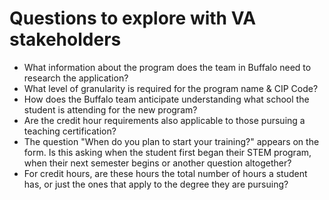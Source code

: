 # Questions to explore with VA stakeholders


* What information about the program does the team in Buffalo need to research the application? 
* What level of granularity is required for the program name & CIP Code?
* How does the Buffalo team anticipate understanding what school the student is attending for the new program? 
* Are the credit hour requirements also applicable to those pursuing a teaching certification?
* The question "When do you plan to start your training?" appears on the form.  Is this asking when the student first began their STEM program, when their next semester begins or another question altogether?
* For credit hours, are these hours the total number of hours a student has, or just the ones that apply to the degree they are pursuing?
